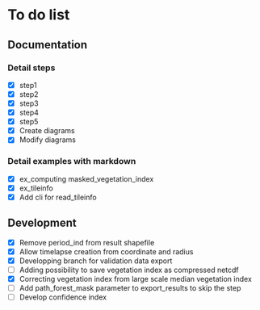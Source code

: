# To do list
## Documentation
### Detail steps
- [x] step1
- [x] step2
- [x] step3
- [x] step4
- [x] step5
- [x] Create diagrams
- [x] Modify diagrams
### Detail examples with markdown
- [x] ex_computing masked_vegetation_index
- [x] ex_tileinfo
- [x] Add cli for read_tileinfo
## Development
- [x] Remove period_ind from result shapefile
- [x] Allow timelapse creation from coordinate and radius
- [x] Developping branch for validation data export
- [ ] Adding possibility to save vegetation index as compressed netcdf
- [x] Correcting vegetation index from large scale median vegetation index 
- [ ] Add path_forest_mask parameter to export_results to skip the step
- [ ] Develop confidence index
